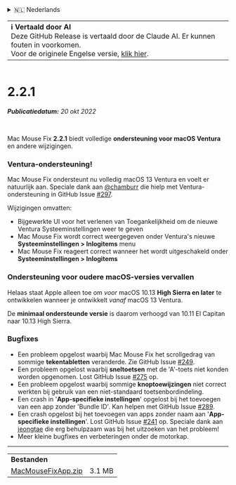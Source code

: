 <details>
<summary>🇳🇱 Nederlands</summary>

[🇬🇧 English (GitHub Release)](https://github.com/noah-nuebling/mac-mouse-fix/releases/tag/2.2.1)\
[🇦🇩 Català](https://redirect.macmousefix.com/?target=mmf-release&tag=2.2.1&locale=ca)\
[🇩🇪 Deutsch](https://redirect.macmousefix.com/?target=mmf-release&tag=2.2.1&locale=de)\
[🇪🇸 Español](https://redirect.macmousefix.com/?target=mmf-release&tag=2.2.1&locale=es)\
[🇫🇷 Français](https://redirect.macmousefix.com/?target=mmf-release&tag=2.2.1&locale=fr)\
[🇮🇩 Indonesia](https://redirect.macmousefix.com/?target=mmf-release&tag=2.2.1&locale=id)\
[🇮🇹 Italiano](https://redirect.macmousefix.com/?target=mmf-release&tag=2.2.1&locale=it)\
[🇭🇺 Magyar](https://redirect.macmousefix.com/?target=mmf-release&tag=2.2.1&locale=hu)\
**🇳🇱 Nederlands**\
[🇵🇱 Polski](https://redirect.macmousefix.com/?target=mmf-release&tag=2.2.1&locale=pl)\
[🇧🇷 Português (Brasil)](https://redirect.macmousefix.com/?target=mmf-release&tag=2.2.1&locale=pt-BR)\
[🇵🇹 Português (Portugal)](https://redirect.macmousefix.com/?target=mmf-release&tag=2.2.1&locale=pt-PT)\
[🇷🇴 Română](https://redirect.macmousefix.com/?target=mmf-release&tag=2.2.1&locale=ro)\
[🇸🇪 Svenska](https://redirect.macmousefix.com/?target=mmf-release&tag=2.2.1&locale=sv)\
[🇻🇳 Tiếng Việt](https://redirect.macmousefix.com/?target=mmf-release&tag=2.2.1&locale=vi)\
[🇹🇷 Türkçe](https://redirect.macmousefix.com/?target=mmf-release&tag=2.2.1&locale=tr)\
[🇨🇿 Čeština](https://redirect.macmousefix.com/?target=mmf-release&tag=2.2.1&locale=cs)\
[🇬🇷 Ελληνικά](https://redirect.macmousefix.com/?target=mmf-release&tag=2.2.1&locale=el)\
[🇷🇺 Русский](https://redirect.macmousefix.com/?target=mmf-release&tag=2.2.1&locale=ru)\
[🇺🇦 Українська](https://redirect.macmousefix.com/?target=mmf-release&tag=2.2.1&locale=uk)\
[🇮🇱 עברית](https://redirect.macmousefix.com/?target=mmf-release&tag=2.2.1&locale=he)\
[🇸🇦 العربية](https://redirect.macmousefix.com/?target=mmf-release&tag=2.2.1&locale=ar)\
[🇮🇳 हिन्दी](https://redirect.macmousefix.com/?target=mmf-release&tag=2.2.1&locale=hi)\
[🇹🇭 ไทย](https://redirect.macmousefix.com/?target=mmf-release&tag=2.2.1&locale=th)\
[🇨🇳 中文 (简体)](https://redirect.macmousefix.com/?target=mmf-release&tag=2.2.1&locale=zh-Hans)\
[🇨🇳 中文 (繁體)](https://redirect.macmousefix.com/?target=mmf-release&tag=2.2.1&locale=zh-Hant)\
[🇭🇰 中文（香港)](https://redirect.macmousefix.com/?target=mmf-release&tag=2.2.1&locale=zh-HK)\
[🇯🇵 日本語](https://redirect.macmousefix.com/?target=mmf-release&tag=2.2.1&locale=ja)\
[🇰🇷 한국어](https://redirect.macmousefix.com/?target=mmf-release&tag=2.2.1&locale=ko)\
[Help translate Mac Mouse Fix to different languages!](https://github.com/noah-nuebling/mac-mouse-fix/discussions/731)
</details>
<table align=><td>
<b>ℹ️ Vertaald door AI</b><br>
Deze GitHub Release is vertaald door de Claude AI. Er kunnen fouten in voorkomen.<br>
Voor de originele Engelse versie, <a href="https://github.com/noah-nuebling/mac-mouse-fix/releases/tag/2.2.1">klik hier</a>.
</td></table>

<table></table>

# 2.2.1
***Publicatiedatum:** 20 okt 2022*

<br>

Mac Mouse Fix **2.2.1** biedt volledige **ondersteuning voor macOS Ventura** en andere wijzigingen.

### Ventura-ondersteuning!
Mac Mouse Fix ondersteunt nu volledig macOS 13 Ventura en voelt er natuurlijk aan.
Speciale dank aan [@chamburr](https://github.com/chamburr) die hielp met Ventura-ondersteuning in GitHub Issue [#297](https://github.com/noah-nuebling/mac-mouse-fix/issues/297).

Wijzigingen omvatten:

- Bijgewerkte UI voor het verlenen van Toegankelijkheid om de nieuwe Ventura Systeeminstellingen weer te geven
- Mac Mouse Fix wordt correct weergegeven onder Ventura's nieuwe **Systeeminstellingen > Inlogitems** menu
- Mac Mouse Fix reageert correct wanneer het wordt uitgeschakeld onder **Systeeminstellingen > Inlogitems**

### Ondersteuning voor oudere macOS-versies vervallen

Helaas staat Apple alleen toe om _voor_ macOS 10.13 **High Sierra en later** te ontwikkelen wanneer je ontwikkelt _vanaf_ macOS 13 Ventura.

De **minimaal ondersteunde versie** is daarom verhoogd van 10.11 El Capitan naar 10.13 High Sierra.

### Bugfixes

- Een probleem opgelost waarbij Mac Mouse Fix het scrollgedrag van sommige **tekentabletten** veranderde. Zie GitHub Issue [#249](https://github.com/noah-nuebling/mac-mouse-fix/issues/249).
- Een probleem opgelost waarbij **sneltoetsen** met de 'A'-toets niet konden worden opgenomen. Lost GitHub Issue [#275](https://github.com/noah-nuebling/mac-mouse-fix/issues/275) op.
- Een probleem opgelost waarbij sommige **knoptoewijzingen** niet correct werkten bij gebruik van een niet-standaard toetsenbordindeling.
- Een crash in '**App-specifieke instellingen**' opgelost bij het toevoegen van een app zonder 'Bundle ID'. Kan helpen met GitHub Issue [#289](https://github.com/noah-nuebling/mac-mouse-fix/issues/289).
- Een crash opgelost bij het toevoegen van apps zonder naam aan '**App-specifieke instellingen**'. Lost GitHub Issue [#241](https://github.com/noah-nuebling/mac-mouse-fix/issues/241) op. Speciale dank aan [jeongtae](https://github.com/jeongtae) die erg behulpzaam was bij het uitzoeken van het probleem!
- Meer kleine bugfixes en verbeteringen onder de motorkap.

---

<table align="start">
<tr>
    <td colspan=2>
        <b>Bestanden</b>
    </td>
</tr>
<tr>
    <td><a href="https://github.com/noah-nuebling/mac-mouse-fix/releases/download/2.2.1/MacMouseFixApp.zip">MacMouseFixApp.zip</a></td>
    <td>3.1 MB</td>
</tr>
</table>